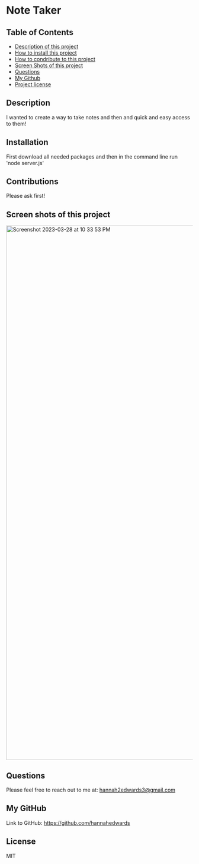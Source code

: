 # Note Taker
## Table of Contents
- [Description of this project](#Description)
- [How to install this project](#Installation)
- [How to condribute to this project](#Contribution)
- [Screen Shots of this project](#Screen-shots)
- [Questions](#Email)
- [My Github](#GitHub)
- [Project license](#License)
## Description
I wanted to create a way to take notes and then and quick and easy access to them!
## Installation 
First download all needed packages and then in the command line run 'node server.js'
## Contributions
Please ask first!
## Screen shots of this project
<img width="1440" alt="Screenshot 2023-03-28 at 10 33 53 PM" src="https://user-images.githubusercontent.com/44388330/228411763-1acc9c6a-5c40-4cba-a857-d409a667325a.png">

## Questions
Please feel free to reach out to me at: hannah2edwards3@gmail.com
## My GitHub
Link to GitHub: https://github.com/hannahedwards
## License
MIT
